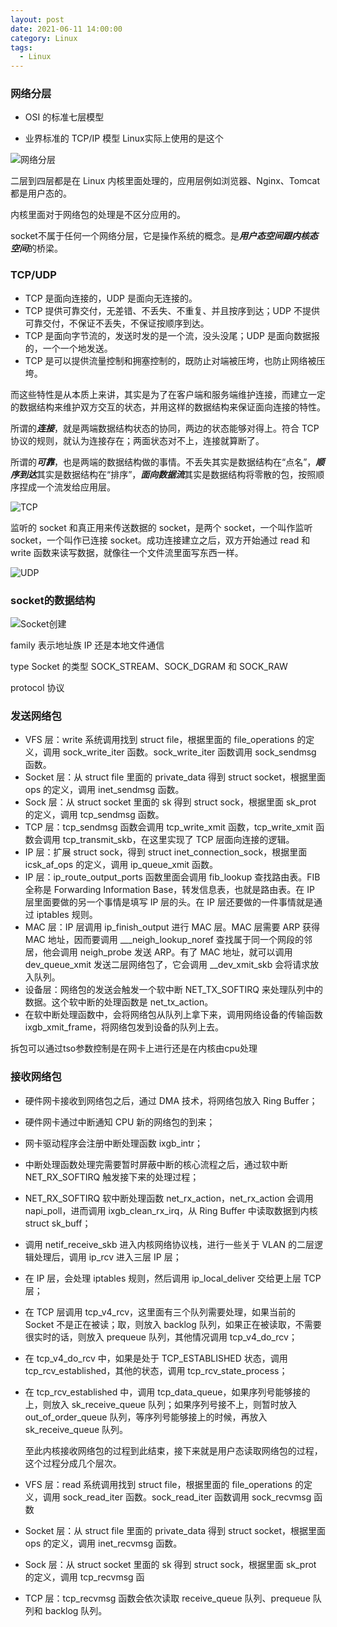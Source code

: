 ```yaml
---
layout: post
date: 2021-06-11 14:00:00
category: Linux
tags:
  - Linux
---
```


###  网络分层

- OSI 的标准七层模型

- 业界标准的 TCP/IP 模型 Linux实际上使用的是这个

   

![网络分层](https://run-dream.github.io/img/post/network-level.webp)

二层到四层都是在 Linux 内核里面处理的，应用层例如浏览器、Nginx、Tomcat 都是用户态的。

内核里面对于网络包的处理是不区分应用的。

socket不属于任何一个网络分层，它是操作系统的概念。是***用户态空间跟内核态空间***的桥梁。



### TCP/UDP

- TCP 是面向连接的，UDP 是面向无连接的。
- TCP 提供可靠交付，无差错、不丢失、不重复、并且按序到达；UDP 不提供可靠交付，不保证不丢失，不保证按顺序到达。
- TCP 是面向字节流的，发送时发的是一个流，没头没尾；UDP 是面向数据报的，一个一个地发送。
- TCP 是可以提供流量控制和拥塞控制的，既防止对端被压垮，也防止网络被压垮。

而这些特性是从本质上来讲，其实是为了在客户端和服务端维护连接，而建立一定的数据结构来维护双方交互的状态，并用这样的数据结构来保证面向连接的特性。

所谓的***连接***，就是两端数据结构状态的协同，两边的状态能够对得上。符合 TCP 协议的规则，就认为连接存在；两面状态对不上，连接就算断了。

所谓的***可靠***，也是两端的数据结构做的事情。不丢失其实是数据结构在“点名”，***顺序到达***其实是数据结构在“排序”，***面向数据流***其实是数据结构将零散的包，按照顺序捏成一个流发给应用层。

![TCP](https://run-dream.github.io/img/post/tcp-flow.webp)

监听的 socket 和真正用来传送数据的 socket，是两个 socket，一个叫作监听 socket，一个叫作已连接 socket。成功连接建立之后，双方开始通过 read 和 write 函数来读写数据，就像往一个文件流里面写东西一样。

![UDP](https://run-dream.github.io/img/post/udp-flow.webp)



### socket的数据结构

![Socket创建](https://run-dream.github.io/img/post/socket-create.webp)

family 表示地址族 IP 还是本地文件通信

type Socket 的类型  SOCK_STREAM、SOCK_DGRAM 和 SOCK_RAW

protocol 协议 



### 发送网络包

- VFS 层：write 系统调用找到 struct file，根据里面的 file_operations 的定义，调用 sock_write_iter 函数。sock_write_iter 函数调用 sock_sendmsg 函数。
- Socket 层：从 struct file 里面的 private_data 得到 struct socket，根据里面 ops 的定义，调用 inet_sendmsg 函数。
- Sock 层：从 struct socket 里面的 sk 得到 struct sock，根据里面 sk_prot 的定义，调用 tcp_sendmsg 函数。
- TCP 层：tcp_sendmsg 函数会调用 tcp_write_xmit 函数，tcp_write_xmit 函数会调用 tcp_transmit_skb，在这里实现了 TCP 层面向连接的逻辑。
- IP 层：扩展 struct sock，得到 struct inet_connection_sock，根据里面 icsk_af_ops 的定义，调用 ip_queue_xmit 函数。
- IP 层：ip_route_output_ports 函数里面会调用 fib_lookup 查找路由表。FIB 全称是 Forwarding Information Base，转发信息表，也就是路由表。在 IP 层里面要做的另一个事情是填写 IP 层的头。在 IP 层还要做的一件事情就是通过 iptables 规则。
- MAC 层：IP 层调用 ip_finish_output 进行 MAC 层。MAC 层需要 ARP 获得 MAC 地址，因而要调用 ___neigh_lookup_noref 查找属于同一个网段的邻居，他会调用 neigh_probe 发送 ARP。有了 MAC 地址，就可以调用 dev_queue_xmit 发送二层网络包了，它会调用 __dev_xmit_skb 会将请求放入队列。
- 设备层：网络包的发送会触发一个软中断 NET_TX_SOFTIRQ 来处理队列中的数据。这个软中断的处理函数是 net_tx_action。
- 在软中断处理函数中，会将网络包从队列上拿下来，调用网络设备的传输函数 ixgb_xmit_frame，将网络包发到设备的队列上去。

拆包可以通过tso参数控制是在网卡上进行还是在内核由cpu处理



### 接收网络包

- 硬件网卡接收到网络包之后，通过 DMA 技术，将网络包放入 Ring Buffer；

- 硬件网卡通过中断通知 CPU 新的网络包的到来；

- 网卡驱动程序会注册中断处理函数 ixgb_intr；

- 中断处理函数处理完需要暂时屏蔽中断的核心流程之后，通过软中断 NET_RX_SOFTIRQ 触发接下来的处理过程；

- NET_RX_SOFTIRQ 软中断处理函数 net_rx_action，net_rx_action 会调用 napi_poll，进而调用 ixgb_clean_rx_irq，从 Ring Buffer 中读取数据到内核 struct sk_buff；

- 调用 netif_receive_skb 进入内核网络协议栈，进行一些关于 VLAN 的二层逻辑处理后，调用 ip_rcv 进入三层 IP 层；

- 在 IP 层，会处理 iptables 规则，然后调用 ip_local_deliver 交给更上层 TCP 层；

- 在 TCP 层调用 tcp_v4_rcv，这里面有三个队列需要处理，如果当前的 Socket 不是正在被读；取，则放入 backlog 队列，如果正在被读取，不需要很实时的话，则放入 prequeue 队列，其他情况调用 tcp_v4_do_rcv；

- 在 tcp_v4_do_rcv 中，如果是处于 TCP_ESTABLISHED 状态，调用 tcp_rcv_established，其他的状态，调用 tcp_rcv_state_process；

- 在 tcp_rcv_established 中，调用 tcp_data_queue，如果序列号能够接的上，则放入 sk_receive_queue 队列；如果序列号接不上，则暂时放入 out_of_order_queue 队列，等序列号能够接上的时候，再放入 sk_receive_queue 队列。



  至此内核接收网络包的过程到此结束，接下来就是用户态读取网络包的过程，这个过程分成几个层次。

- VFS 层：read 系统调用找到 struct file，根据里面的 file_operations 的定义，调用 sock_read_iter 函数。sock_read_iter 函数调用 sock_recvmsg 函数

- Socket 层：从 struct file 里面的 private_data 得到 struct socket，根据里面 ops 的定义，调用 inet_recvmsg 函数。

- Sock 层：从 struct socket 里面的 sk 得到 struct sock，根据里面 sk_prot 的定义，调用 tcp_recvmsg 函

- TCP 层：tcp_recvmsg 函数会依次读取 receive_queue 队列、prequeue 队列和 backlog 队列。